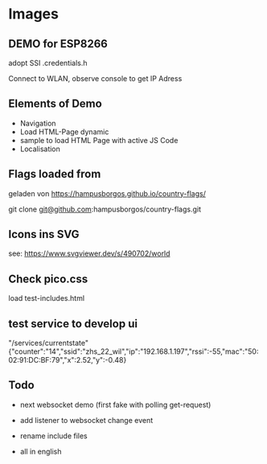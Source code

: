 # Images

## DEMO for ESP8266

adopt SSI .credentials.h

Connect to WLAN, observe console to get IP Adress

## Elements of Demo

* Navigation
* Load HTML-Page dynamic
* sample to load HTML Page with active JS Code
* Localisation

## Flags loaded from

geladen von <https://hampusborgos.github.io/country-flags/>

git clone <git@github.com>:hampusborgos/country-flags.git

## Icons ins SVG

see: <https://www.svgviewer.dev/s/490702/world>

## Check pico.css

load test-includes.html

## test service to develop ui

"/services/currentstate"
{"counter":"14","ssid":"zhs_22_wil","ip":"192.168.1.197","rssi":-55,"mac":"50:02:91:DC:BF:79","x":2.52,"y":-0.48}

## Todo

* next websocket demo (first fake with polling get-request)
* add listener to websocket change event

* rename include files
* all in english
